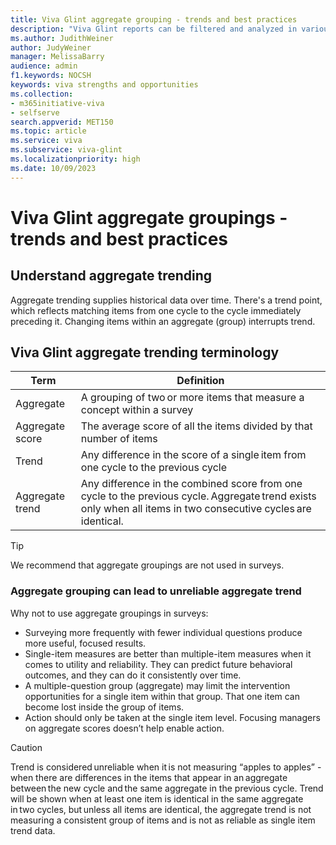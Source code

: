 ```yaml
---
title: Viva Glint aggregate grouping - trends and best practices
description: "Viva Glint reports can be filtered and analyzed in various combinations to surface insightful and actionable results."
ms.author: JudithWeiner
author: JudyWeiner
manager: MelissaBarry
audience: admin
f1.keywords: NOCSH
keywords: viva strengths and opportunities
ms.collection:  
- m365initiative-viva
- selfserve 
search.appverid: MET150 
ms.topic: article
ms.service: viva
ms.subservice: viva-glint
ms.localizationpriority: high
ms.date: 10/09/2023
---
```


# Viva Glint aggregate groupings - trends and best practices

## Understand aggregate trending
Aggregate trending supplies historical data over time. There's a trend point, which reflects matching items from one cycle to the cycle immediately preceding it. Changing items within an aggregate (group) interrupts trend.

## Viva Glint aggregate trending terminology
|**Term**| **Definition**|
|-----------|-----------|
|Aggregate | A grouping of two or more items that measure a concept within a survey|
|Aggregate score | The average score of all the items divided by that number of items|
|Trend | Any difference in the score of a single item from one cycle to the previous cycle |
|Aggregate trend | Any difference in the combined score from one cycle to the previous cycle. Aggregate trend exists only when all items in two consecutive cycles are identical. |

>[!TIP]
> We recommend that aggregate groupings are not used in surveys.

### Aggregate grouping can lead to unreliable aggregate trend 

Why not to use aggregate groupings in surveys: 

- Surveying more frequently with fewer individual questions produce more useful, focused results. 
- Single-item measures are better than multiple-item measures when it comes to utility and reliability. They can predict future behavioral outcomes, and they can do it consistently over time. 
- A multiple-question group (aggregate) may limit the intervention opportunities for a single item within that group. That one item can become lost inside the group of items. 
- Action should only be taken at the single item level. Focusing managers on aggregate scores doesn’t help enable action. 

>[!CAUTION]
> Trend is considered unreliable when it is not measuring “apples to apples” - when there are differences in the items that appear in an aggregate between the new cycle and the same aggregate in the previous cycle. Trend will be shown when at least one item is identical in the same aggregate in two cycles, but unless all items are identical, the aggregate trend is not measuring a consistent group of items and is not as reliable as single item trend data.


